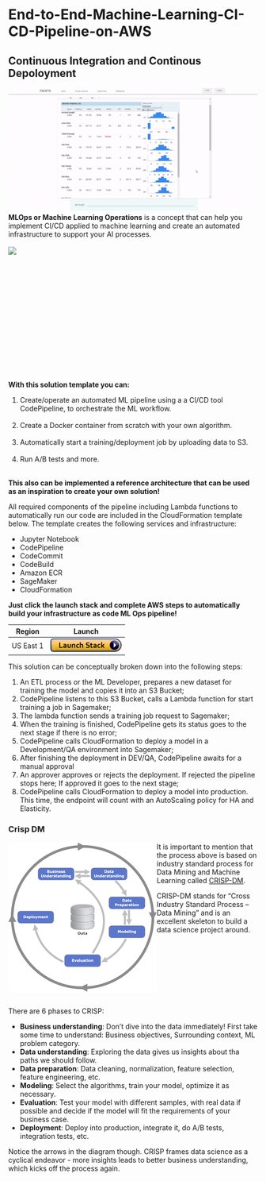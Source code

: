 # End-to-End-Machine-Learning-CI-CD-Pipeline-on-AWS

## Continuous Integration and Continous Depoloyment

<img align="left" src="imgs/ezgif-1-e3d1c499b26c.gif">
</br></br></br></br></br></br></br></br></br></br></br></br></br></br>


**MLOps or Machine Learning Operations** is a concept that can help you implement CI/CD applied to machine learning and create an automated infrastructure to support your AI processes.
</br></br>
<img align="left" src="imgsezgif-3-a13349425ee2.gif">
</br></br></br></br></br></br></br></br></br></br></br></br></br></br></br>

**With this solution template you can:**
</br>
1. Create/operate an automated ML pipeline using a a CI/CD tool CodePipeline, to orchestrate the ML workflow.
</br></br>
2. Create a Docker container from scratch with your own algorithm.
</br></br>
3. Automatically start a training/deployment job by uploading data to S3.
</br></br>
4. Run A/B tests and more. 
</br></br>

**This also can be implemented a reference architecture that can be used as an inspiration to create your own solution!**

All required components of the pipeline including Lambda functions to automatically run our code are included in the CloudFormation template below.
The template creates the following services and infrastructure:
* Jupyter Notebook
* CodePipeline
* CodeCommit
* CodeBuild
* Amazon ECR
* SageMaker
* CloudFormation

**Just click the launch stack and complete AWS steps to automatically build your infrastructure as code ML Ops pipeline!**

Region| Launch
------|-----
US East 1 | [![Launch MLOps solution in us-east-1](imgs/cloudformation-launch-stack.png)](https://console.aws.amazon.com/cloudformation/home?region=us-east-1#/stacks/new?stackName=CICDstack&templateURL=https://demoai-solutions-pipeline.s3.us-east-2.amazonaws.com/CICDTemplate.template)

This solution can be conceptually broken down into the following steps: 

1. An ETL process or the ML Developer, prepares a new dataset for training the model and copies it into an S3 Bucket;
2. CodePipeline listens to this S3 Bucket, calls a Lambda function for start training a job in Sagemaker;
3. The lambda function sends a training job request to Sagemaker;
4. When the training is finished, CodePipeline gets its status goes to the next stage if there is no error;
5. CodePipeline calls CloudFormation to deploy a model in a Development/QA environment into Sagemaker;
6. After finishing the deployment in DEV/QA, CodePipeline awaits for a manual approval
7. An approver approves or rejects the deployment. If rejected the pipeline stops here; If approved it goes to the next stage;
8. CodePipeline calls CloudFormation to deploy a model into production. This time, the endpoint will count with an AutoScaling policy for HA and Elasticity.

### Crisp DM

<img align="left" src="imgs/crisp.png">

It is important to mention that the process above is based on industry standard process for Data Mining and Machine Learning called [CRISP-DM](https://en.wikipedia.org/wiki/Cross_Industry_Standard_Process_for_Data_Mining).

CRISP-DM stands for “Cross Industry Standard Process – Data Mining” and is an excellent skeleton to build a data science project around.

</br></br></br></br></br></br></br>

There are 6 phases to CRISP:
   - **Business understanding**: Don’t dive into the data immediately! First take some time to understand: Business objectives, Surrounding context, ML problem category.
   - **Data understanding**: Exploring the data gives us insights about tha paths we should follow.
   - **Data preparation**: Data cleaning, normalization, feature selection, feature engineering, etc.
   - **Modeling**: Select the algorithms, train your model, optimize it as necessary.
   - **Evaluation**: Test your model with different samples, with real data if possible and decide if the model will fit the requirements of your business case.
   - **Deployment**: Deploy into production, integrate it, do A/B tests, integration tests, etc.

Notice the arrows in the diagram though. CRISP frames data science as a cyclical endeavor - more insights leads to better business understanding, which kicks off the process again.
